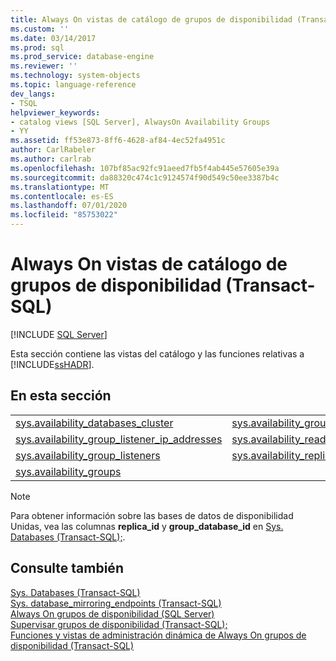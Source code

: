 ```yaml
---
title: Always On vistas de catálogo de grupos de disponibilidad (Transact-SQL) | Microsoft Docs
ms.custom: ''
ms.date: 03/14/2017
ms.prod: sql
ms.prod_service: database-engine
ms.reviewer: ''
ms.technology: system-objects
ms.topic: language-reference
dev_langs:
- TSQL
helpviewer_keywords:
- catalog views [SQL Server], AlwaysOn Availability Groups
- YY
ms.assetid: ff53e873-8ff6-4628-af84-4ec52fa4951c
author: CarlRabeler
ms.author: carlrab
ms.openlocfilehash: 107bf85ac92fc91aeed7fb5f4ab445e57605e39a
ms.sourcegitcommit: da88320c474c1c9124574f90d549c50ee3387b4c
ms.translationtype: MT
ms.contentlocale: es-ES
ms.lasthandoff: 07/01/2020
ms.locfileid: "85753022"
---
```

# <a name="always-on-availability-groups-catalog-views-transact-sql"></a>Always On vistas de catálogo de grupos de disponibilidad (Transact-SQL)
 [!INCLUDE [SQL Server](../../includes/applies-to-version/sqlserver.md)]

  Esta sección contiene las vistas del catálogo y las funciones relativas a [!INCLUDE[ssHADR](../../includes/sshadr-md.md)].  
  
## <a name="in-this-section"></a>En esta sección  
  
|||  
|-|-|  
|[sys.availability_databases_cluster](../../relational-databases/system-catalog-views/sys-availability-databases-cluster-transact-sql.md)|[sys.availability_groups_cluster](../../relational-databases/system-catalog-views/sys-availability-groups-cluster-transact-sql.md)|  
|[sys.availability_group_listener_ip_addresses](../../relational-databases/system-catalog-views/sys-availability-group-listener-ip-addresses-transact-sql.md)|[sys.availability_read_only_routing_lists](../../relational-databases/system-catalog-views/sys-availability-read-only-routing-lists-transact-sql.md)|  
|[sys.availability_group_listeners](../../relational-databases/system-catalog-views/sys-availability-group-listeners-transact-sql.md)|[sys.availability_replicas](../../relational-databases/system-catalog-views/sys-availability-replicas-transact-sql.md)|  
|[sys.availability_groups](../../relational-databases/system-catalog-views/sys-availability-groups-transact-sql.md)||  
  
> [!NOTE]  
>  Para obtener información sobre las bases de datos de disponibilidad Unidas, vea las columnas **replica_id** y **group_database_id** en [Sys. Databases (Transact-SQL);](../../relational-databases/system-catalog-views/sys-databases-transact-sql.md).  
  
## <a name="see-also"></a>Consulte también  
 [Sys. Databases (Transact-SQL)](sys-databases-transact-sql.md)   
 [Sys. database_mirroring_endpoints (Transact-SQL)](sys-database-mirroring-endpoints-transact-sql.md)   
 [Always On grupos de disponibilidad (SQL Server)](../../database-engine/availability-groups/windows/always-on-availability-groups-sql-server.md)   
 [Supervisar grupos de disponibilidad (Transact-SQL);](../../database-engine/availability-groups/windows/monitor-availability-groups-transact-sql.md)   
 [Funciones y vistas de administración dinámica de Always On grupos de disponibilidad (Transact-SQL)](../system-dynamic-management-views/always-on-availability-groups-dynamic-management-views-functions.md)  
  
  
